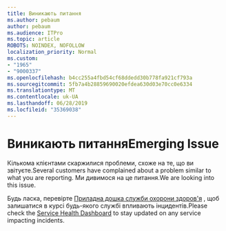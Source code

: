 ```yaml
---
title: Виникають питання
ms.author: pebaum
author: pebaum
ms.audience: ITPro
ms.topic: article
ROBOTS: NOINDEX, NOFOLLOW
localization_priority: Normal
ms.custom:
- "1965"
- "9000337"
ms.openlocfilehash: b4cc255a4fbd54cf68ddedd30b778fa921cf793a
ms.sourcegitcommit: 5fb7a4b28859690020efdea630d03e70cc0e6334
ms.translationtype: MT
ms.contentlocale: uk-UA
ms.lasthandoff: 06/28/2019
ms.locfileid: "35369038"
---
```

# <a name="emerging-issue"></a><span data-ttu-id="f0209-102">Виникають питання</span><span class="sxs-lookup"><span data-stu-id="f0209-102">Emerging Issue</span></span>

<span data-ttu-id="f0209-103">Кількома клієнтами скаржилися проблеми, схоже на те, що ви звітуєте.</span><span class="sxs-lookup"><span data-stu-id="f0209-103">Several customers have complained about a problem similar to what you are reporting.</span></span> <span data-ttu-id="f0209-104">Ми дивимося на це питання.</span><span class="sxs-lookup"><span data-stu-id="f0209-104">We are looking into this issue.</span></span>

<span data-ttu-id="f0209-105">Будь ласка, перевірте [Приладна дошка служби охорони здоров'я](https://admin.microsoft.com/adminportal/home#/servicehealth) , щоб залишатися в курсі будь-якого службі впливають інцидентів.</span><span class="sxs-lookup"><span data-stu-id="f0209-105">Please check the [Service Health Dashboard](https://admin.microsoft.com/adminportal/home#/servicehealth) to stay updated on any service impacting incidents.</span></span>